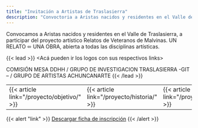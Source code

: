 ```yaml
---
title: "Invitación a Artistas de Traslasierra"
description: "Convoctoria a Aristas nacidos y residentes en el Valle de Traslasierra"
---
```


Convocamos a Aristas nacidos y residentes en el Valle de Traslasierra,  a participar del proyecto artístico Relatos de Veteranos de Malvinas. UN RELATO ⬄ UNA OBRA, abierta a todas las disciplinas artísticas.

 {{< lead >}}
<Acá pueden ir los logos con sus respectivos links>

COMISIÓN MESA DDHH / GRUPO DE INVESTIGACION TRASLASIERRA -GIT – / GRUPO DE ARTISTAS  ACHUNCANARTE
{{< /lead >}}




<div class="relative inline-block align-text-bottom">
  <table>
    <tr>
      <td>{{< article link="/proyecto/objetivo/" >}}</td>
      <td>{{< article link="/proyecto/historia/" >}}</td>
      <td>{{< article link="/proyecto/reglamento/" >}}</td>
    </tr>
  </table>
</div>


{{< alert "link" >}}
[Descargar ficha de inscripción](ficha_de_inscripcion.docx)
{{< /alert >}}
